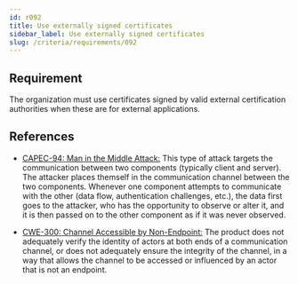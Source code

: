```yaml
---
id: r092
title: Use externally signed certificates
sidebar_label: Use externally signed certificates
slug: /criteria/requirements/092
---
```


## Requirement

The organization must use certificates signed
by valid external certification authorities
when these are for external applications.

## References

- [CAPEC-94: Man in the Middle Attack:](https://capec.mitre.org/data/definitions/94.html)
  This type of attack targets the communication
  between two components (typically client and server).
  The attacker places themself in the communication channel
  between the two components.
  Whenever one component attempts to communicate
  with the other
  (data flow, authentication challenges, etc.),
  the data first goes to the attacker,
  who has the opportunity to observe
  or alter it,
  and it is then passed on
  to the other component
  as if it was never observed.

- [CWE-300: Channel Accessible by Non-Endpoint:](https://cwe.mitre.org/data/definitions/300.html)
  The product does not adequately verify the identity
  of actors at both ends
  of a communication channel,
  or does not adequately ensure
  the integrity of the channel,
  in a way that allows the channel to be accessed
  or influenced by an actor
  that is not an endpoint.
